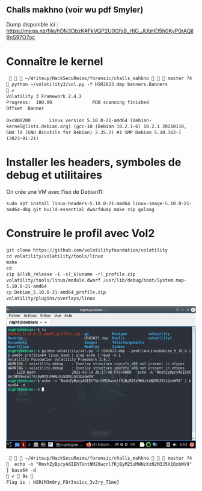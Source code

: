 
## Challs makhno (voir wu pdf Smyler)

Dump disponible ici : https://mega.nz/file/hDN3DbzK#FkVQP2U9GfsB_HIG_JUbHD5h0KyP0rAQiI8nS97O7oc

# Connaître le kernel

```
    ~/Writeup/HackSecuReims/forensic/challs_mahkno    master ?4    python ~/volatility3/vol.py -f HSR2023.dmp banners.Banners                                                                                                    ✔ 
Volatility 3 Framework 2.4.2
Progress:  100.00               PDB scanning finished                  
Offset  Banner
     
0xc800200       Linux version 5.10.0-21-amd64 (debian-kernel@lists.debian.org) (gcc-10 (Debian 10.2.1-6) 10.2.1 20210110, GNU ld (GNU Binutils for Debian) 2.35.2) #1 SMP Debian 5.10.162-1 (2023-01-21)
```

# Installer les headers, symboles de debug et utilitaires

On crée une VM avec l'iso de Debian11:
```
sudo apt install linux-headers-5.10.0-21-amd64 linux-image-5.10.0-21-amd64-dbg git build-essential dwarfdump make zip golang
```

# Construire le profil avec Vol2

```
git clone https://github.com/volatilityfoundation/volatility
cd volatility/volatility/tools/linux
make 
cd
zip $(lsb_release -i -s)_$(uname -r)_profile.zip volatility/tools/linux/module.dwarf /usr/lib/debug/boot/System.map-5.10.0-21-amd64
cp Debian_5.10.0-21-amd64_profile.zip volatility/plugins/overlays/linux
```

![](./flag1.jpg)

```
    ~/Writeup/HackSecuReims/forensic/challs_mahkno    master ?4     echo -n "RmxhZyBpcyA6IEhTUntNM20wcnlfRjByM25zMWNzXzN2M3J5X1QxbWV9" | base64 -d                                                                        ✔  9s  
Flag is : HSR{M3m0ry_F0r3ns1cs_3v3ry_T1me}
```
